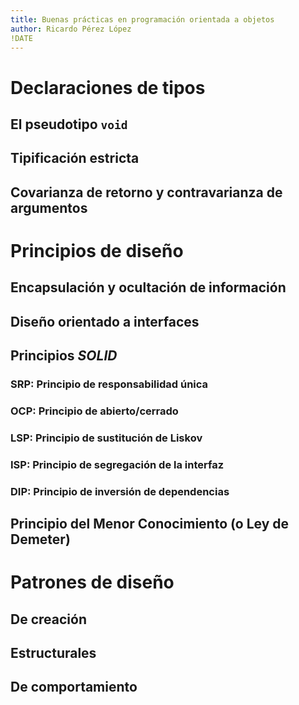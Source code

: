 ```yaml
---
title: Buenas prácticas en programación orientada a objetos
author: Ricardo Pérez López
!DATE
---
```


# Declaraciones de tipos

## El pseudotipo `void`

## Tipificación estricta

## Covarianza de retorno y contravarianza de argumentos

# Principios de diseño

## Encapsulación y ocultación de información

## Diseño orientado a interfaces

## Principios *SOLID*

### SRP: Principio de responsabilidad única

### OCP: Principio de abierto/cerrado

### LSP: Principio de sustitución de Liskov

### ISP: Principio de segregación de la interfaz

### DIP: Principio de inversión de dependencias

## Principio del Menor Conocimiento (o Ley de Demeter)

# Patrones de diseño

## De creación

## Estructurales

## De comportamiento

